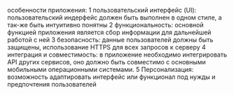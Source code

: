 особенности приложения:
  1 пользовательский интерфейс (UI): пользовательский индерфейс должен быть выполнен в одном стиле, а так-же быть интуитивно понятны 
  2 функциональность: основной функцией приложения является сбор информации для дальнейшей работой с ней
  3 безопасность: данные пользователей должны быть защищены, использование HTTPS для всех запросов к серверу
  4 интеграция и совместимость: в приложение необходимо интегрировать API других сервисов, оно должно быть совместимо с основными мобильными операционными системами.
  5 Персонализация: возможность адаптировать интерфейс или функционал под нужды и предпочтения пользователей
